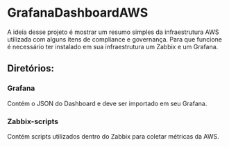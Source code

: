 # GrafanaDashboardAWS

A ideia desse projeto é mostrar um resumo simples da infraestrutura AWS utilizada com alguns itens de compliance e governança. Para que funcione é necessário ter instalado em sua infraestrutura um Zabbix e um Grafana.

## Diretórios:

### Grafana

Contém o JSON do Dashboard e deve ser importado em seu Grafana.

### Zabbix-scripts

Contém scripts utilizados dentro do Zabbix para coletar métricas da AWS.
